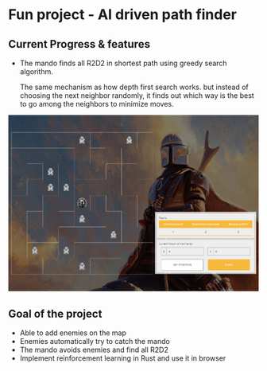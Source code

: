 # Fun project - AI driven path finder

## Current Progress & features

* The mando finds all R2D2 in shortest path using greedy search algorithm.

  The same mechanism as how depth first search works. but instead of choosing the next neighbor randomly,
  it finds out which way is the best to go among the neighbors to minimize moves.

![Screenshot](/public/screenshot/13_02_2020.gif)

## Goal of the project
* Able to add enemies on the map
* Enemies automatically try to catch the mando
* The mando avoids enemies and find all R2D2
* Implement reinforcement learning in Rust and use it in browser
